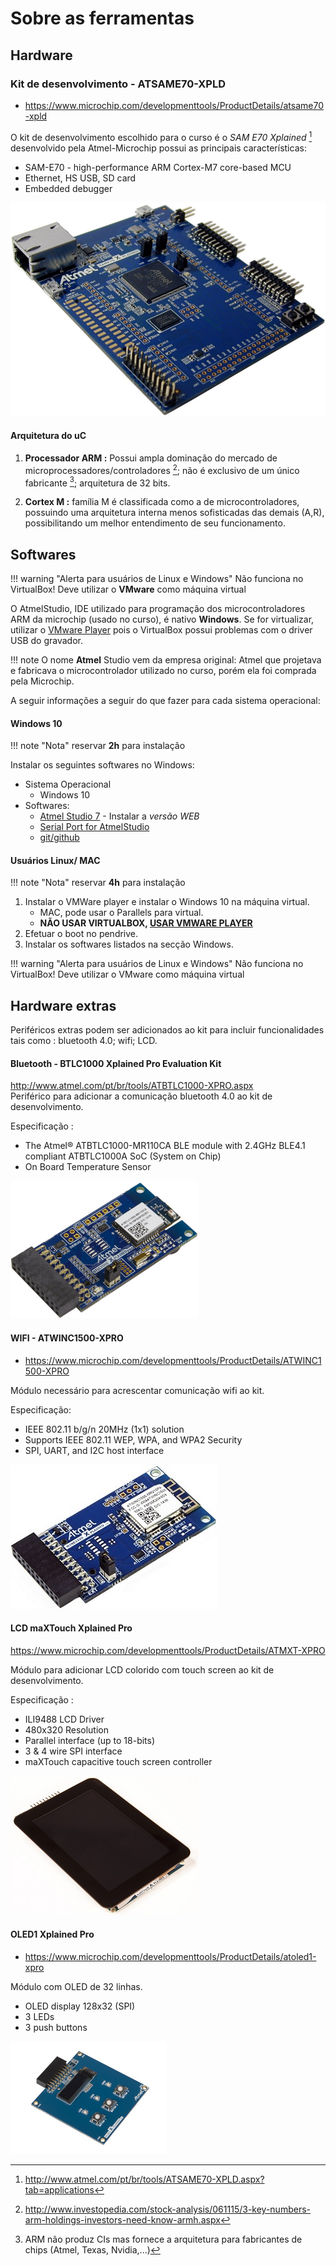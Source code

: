 # Sobre as ferramentas

## Hardware

### Kit de desenvolvimento - ATSAME70-XPLD

- https://www.microchip.com/developmenttools/ProductDetails/atsame70-xpld

O kit de desenvolvimento escolhido para o curso é o *SAM E70 Xplained*
[^3] desenvolvido pela Atmel-Microchip possui as principais
características:

-   SAM-E70 - high-performance ARM Cortex-M7 core-based MCU
-   Ethernet, HS USB, SD card
-   Embedded debugger

![SAM E70 Xplained](imgs/kit/kit.png)

#### Arquitetura do uC

1.  **Processador ARM :** Possui ampla dominação do mercado de
    microprocessadores/controladores [^1]; não é exclusivo de um único
    fabricante [^2]; arquitetura de 32 bits.

2.  **Cortex M :** família M é classificada como a de
    microcontroladores, possuindo uma arquitetura interna menos
    sofisticadas das demais (A,R), possibilitando um melhor entendimento
    de seu funcionamento.

## Softwares

!!! warning "Alerta para usuários de Linux e Windows"
    Não funciona no VirtualBox! Deve utilizar o **VMware** como máquina virtual

O AtmelStudio, IDE utilizado para programação dos microcontroladores ARM da microchip (usado no curso), é nativo **Windows**. Se for virtualizar, utilizar o [VMware Player](https://my.vmware.com/en/web/vmware/free#desktop_end_user_computing/vmware_workstation_player/12_0) pois o VirtualBox possui problemas com o driver USB do gravador.

!!! note
    O nome **Atmel** Studio vem da empresa original: Atmel que projetava e fabricava o microcontrolador utilizado no curso, porém ela foi comprada pela Microchip.
    
A seguir informações a seguir do que fazer para cada sistema operacional:

#### Windows 10

!!! note "Nota"
    reservar **2h** para instalação

Instalar os seguintes softwares no Windows:

- Sistema Operacional 
    - Windows 10
- Softwares:
    - [Atmel Studio 7](http://studio.download.atmel.com/7.0.2397/as-installer-7.0.2397-web.exe) - Instalar a *versão WEB*
    - [Serial Port for AtmelStudio](https://gallery.microchip.com/api/v2/package/EFC4C002-63A3-4BB9-981F-0C1ACAF81E03/2.8.4)
    - [git/github](https://desktop.github.com/)
        
#### Usuários Linux/ MAC

!!! note "Nota"
    reservar **4h** para instalação

1. Instalar o VMWare player e instalar o Windows 10 na máquina virtual.
    - MAC, pode usar o Parallels para virtual.
    - **NÃO USAR VIRTUALBOX, [USAR VMWARE PLAYER](https://www.vmware.com/products/workstation-player.html)**
1. Efetuar o boot no pendrive.
1. Instalar os softwares listados na secção Windows.

!!! warning "Alerta para usuários de Linux e Windows"
    Não funciona no VirtualBox! Deve utilizar o VMware como máquina virtual

## Hardware extras

Periféricos extras podem ser adicionados ao kit para incluir
funcionalidades tais como : bluetooth 4.0; wifi; LCD.

#### Bluetooth - BTLC1000 Xplained Pro Evaluation Kit

<http://www.atmel.com/pt/br/tools/ATBTLC1000-XPRO.aspx>\
Periférico para adicionar a comunicação bluetooth 4.0 ao kit de
desenvolvimento.

Especificação :

-   The Atmel® ATBTLC1000-MR110CA BLE module with 2.4GHz BLE4.1
    compliant ATBTLC1000A SoC (System on Chip)
-   On Board Temperature Sensor

![Módulo bluetooth](imgs/kit/bluetooth.png)

#### WIFI - ATWINC1500-XPRO

- https://www.microchip.com/developmenttools/ProductDetails/ATWINC1500-XPRO

Módulo necessário para acrescentar comunicação wifi ao kit.

Especificação:

-   IEEE 802.11 b/g/n 20MHz (1x1) solution
-   Supports IEEE 802.11 WEP, WPA, and WPA2 Security
-   SPI, UART, and I2C host interface

![Módulo wifi](imgs/kit/wifi.jpg)

#### LCD maXTouch Xplained Pro

https://www.microchip.com/developmenttools/ProductDetails/ATMXT-XPRO

Módulo para adicionar LCD colorido com touch screen ao kit de
desenvolvimento.

Especificação :

-   ILI9488 LCD Driver
-   480x320 Resolution
-   Parallel interface (up to 18-bits)
-   3 & 4 wire SPI interface
-   maXTouch capacitive touch screen controller

![LCD touch](imgs/kit/lcd.jpg)

#### OLED1 Xplained Pro

- https://www.microchip.com/developmenttools/ProductDetails/atoled1-xpro

Módulo com OLED de 32 linhas.

-   OLED display 128x32 (SPI)
-   3 LEDs
-   3 push buttons

![LCD touch](imgs/kit/oled.jpg)

[^1]: <http://www.investopedia.com/stock-analysis/061115/3-key-numbers-arm-holdings-investors-need-know-armh.aspx>

[^2]: ARM não produz CIs mas fornece a arquitetura para fabricantes de
    chips (Atmel, Texas, Nvidia,...)

[^3]: <http://www.atmel.com/pt/br/tools/ATSAME70-XPLD.aspx?tab=applications>
